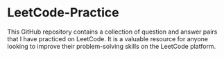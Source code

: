 # LeetCode-Practice
This GitHub repository contains a collection of question and answer pairs that I have practiced on LeetCode. It is a valuable resource for anyone looking to improve their problem-solving skills on the LeetCode platform.
